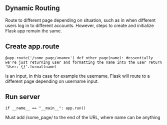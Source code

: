 ## Dynamic Routing

Route to different page depending on situation, such as in when different users log in to different accounts.
However, steps to create and initialize Flask app remain the same.

## Create app.route


`@app.route('/some_page/<name>')
def other_page(name): #essentially we're just returning user and formatting the name into the user
    return 'User: {}'.format(name)`

**<name>** is an input, in this case for example the username. Flask will route to a different page depending on username input.
    

## Run server
`if __name__ == "__main__":
    app.run()`
    
Must add /some_page/<name> to the end of the URL, where name can be anything